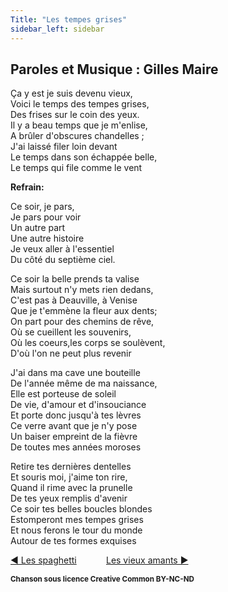 ```yaml
---
Title: "Les tempes grises"
sidebar_left: sidebar
---
```


##  Paroles et Musique : Gilles Maire
Ça y est je suis devenu vieux,  
Voici le temps des tempes grises,  
Des frises sur le coin des yeux.  
Il y a beau temps que je m'enlise,  
A brûler d'obscures chandelles ;  
J'ai laissé filer loin devant  
Le temps dans son échappée belle,  
Le temps qui file comme le vent  


**Refrain:**

Ce soir, je pars,  
Je pars pour voir  
Un autre part  
Une autre histoire  
Je veux aller à l'essentiel  
Du côté du septième ciel.  
  
Ce soir la belle prends ta valise  
Mais surtout n'y mets rien dedans,  
C'est pas à Deauville, à Venise  
Que je t'emmène la fleur aux dents;  
On part pour des chemins de rêve,  
Où se cueillent les souvenirs,  
Où les coeurs,les corps se soulèvent,  
D'où l'on ne peut plus revenir  
  
J'ai dans ma cave une bouteille  
De l'année même de ma naissance,  
Elle est porteuse de soleil  
De vie, d'amour et d'insouciance  
Et porte donc jusqu'à tes lèvres  
Ce verre avant que je n'y pose  
Un baiser empreint de la fièvre  
De toutes mes années moroses  
  
Retire tes dernières dentelles  
Et souris moi, j'aime ton rire,  
Quand il rime avec la prunelle  
De tes yeux remplis d'avenir  
Ce soir tes belles boucles blondes  
Estomperont mes tempes grises  
Et nous ferons le tour du monde  
Autour de tes formes exquises  


[ ◀ Les spaghetti](../les_spaghetti) ​ ​ ​ ​ ​ ​ ​ ​ ​ ​ ​ ​[Les vieux amants ▶](../les_vieux_amants)


<b><sub>Chanson sous licence Creative Common BY-NC-ND</sub></b>
